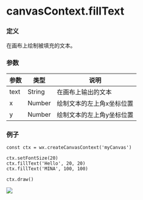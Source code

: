 <!-- https://mp.weixin.qq.com/debug/wxadoc/dev/api/canvas/fill-text.html -->

canvasContext.fillText
======================

### 定义

在画布上绘制被填充的文本。

### 参数

  参数   |  类型     |  说明            
---------|-----------|------------------
  text   |  String   |在画布上输出的文本
  x      |  Number   |绘制文本的左上角x坐标位置
  y      |  Number   |绘制文本的左上角y坐标位置

### 例子

    const ctx = wx.createCanvasContext('myCanvas')
    
    ctx.setFontSize(20)
    ctx.fillText('Hello', 20, 20)
    ctx.fillText('MINA', 100, 100)
    
    ctx.draw()
    

![](https://mp.weixin.qq.com/debug/wxadoc/dev/image/canvas/text.png?t=201838)

